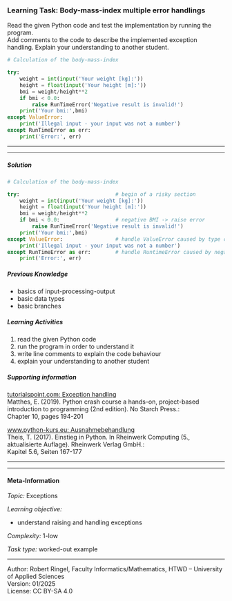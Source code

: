 ### Learning Task: Body-mass-index multiple error handlings

Read the given Python code and test the implementation by running the program.  
Add comments to the code to describe the implemented exception handling.
Explain your understanding to another student.

``` python
# Calculation of the body-mass-index

try:
	weight = int(input('Your weight [kg]:'))
	height = float(input('Your height [m]:'))
	bmi = weight/height**2
	if bmi < 0.0:
		raise RunTimeError('Negative result is invalid!')
	print('Your bmi:',bmi)
except ValueError:
	print('Illegal input - your input was not a number')
except RunTimeError as err:
	print('Error:', err)
```

---------------------------------------
---------------------------------------

##### Solution

``` python
# Calculation of the body-mass-index

try:                               # begin of a risky section
	weight = int(input('Your weight [kg]:'))
	height = float(input('Your height [m]:'))
	bmi = weight/height**2
	if bmi < 0.0:                  # negative BMI -> raise error
		raise RunTimeError('Negative result is invalid!')
	print('Your bmi:',bmi)
except ValueError:                 # handle ValueError caused by type conversion
	print('Illegal input - your input was not a number')
except RunTimeError as err:        # handle RuntimeError caused by negative BMI
	print('Error:', err)
```

##### Previous Knowledge

- basics of input-processing-output
- basic data types
- basic branches
  
##### Learning Activities

1) read the given Python code 
2) run the program in order to understand it  
3) write line comments to explain the code behaviour
4) explain your understanding to another student

##### Supporting information

[tutorialspoint.com: Exception handling](https://www.tutorialspoint.com/python/python_tryexcept_block.htm)  
Matthes, E. (2019). Python crash course a hands-on, project-based introduction to programming (2nd edition). No Starch Press.:  
Chapter 10, pages 194-201  

[www.python-kurs.eu: Ausnahmebehandlung](https://www.python-kurs.eu/python3_ausnahmebehandlung.php)  
Theis, T. (2017). Einstieg in Python. In Rheinwerk Computing (5., aktualisierte Auflage). Rheinwerk Verlag GmbH.:   
Kapitel 5.6, Seiten 167-177

---------------------------------------
---------------------------------------
#### Meta-Information
*Topic:*  Exceptions 

*Learning objective:*  
- understand raising and handling exceptions

[//]: # "learning objective: 2-exception"
[//]: # "previous knowledge: 2-ipo 1-branch"

*Complexity:*  1-low 

*Task type:*  worked-out example

----
Author: Robert Ringel, Faculty Informatics/Mathematics, HTWD – University of Applied Sciences  
Version: 01/2025            
License: CC BY-SA 4.0
